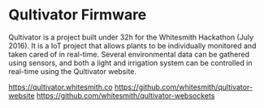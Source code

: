 # Qultivator Firmware

Qultivator is a project built under 32h for the Whitesmith Hackathon (July 2016).
It is a IoT project that allows plants to be individually monitored and taken cared of in real-time.
Several environmental data can be gathered using sensors, and both a light and irrigation system can be controlled in real-time using the Qultivator website.

https://qultivator.whitesmith.co
https://github.com/whitesmith/qultivator-website
https://github.com/whitesmith/qultivator-websockets
